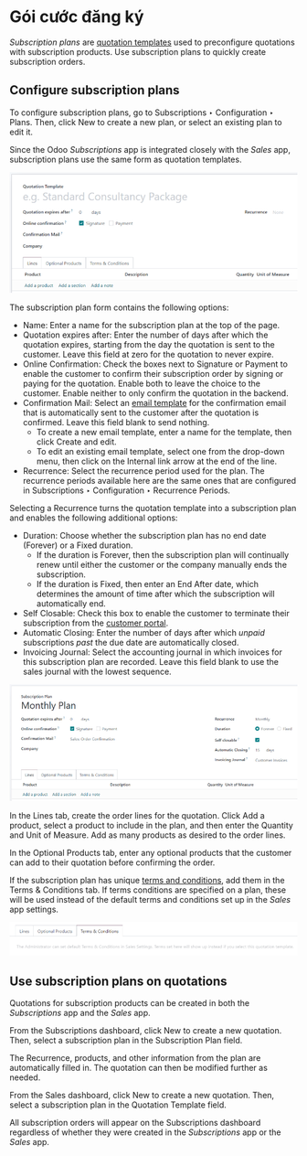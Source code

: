 # Gói cước đăng ký

*Subscription plans* are [quotation templates](../sales/send_quotations/quote_template.md) used to preconfigure quotations with
subscription products. Use subscription plans to quickly create subscription orders.

## Configure subscription plans

To configure subscription plans, go to Subscriptions ‣ Configuration ‣ Plans.
Then, click New to create a new plan, or select an existing plan to edit it.

Since the Odoo *Subscriptions* app is integrated closely with the *Sales* app, subscription plans
use the same form as quotation templates.

![Subscription plan (quotation template) configuration form.](../../../_images/subplan-quotation-template.png)

The subscription plan form contains the following options:

- Name: Enter a name for the subscription plan at the top of the page.
- Quotation expires after: Enter the number of days after which the quotation expires,
  starting from the day the quotation is sent to the customer. Leave this field at zero for the
  quotation to never expire.
- Online Confirmation: Check the boxes next to Signature or
  Payment to enable the customer to confirm their subscription order by signing or
  paying for the quotation. Enable both to leave the choice to the customer. Enable neither to only
  confirm the quotation in the backend.
- Confirmation Mail: Select an [email template](../../general/companies/email_template.md) for the confirmation email that is
  automatically sent to the customer after the quotation is confirmed. Leave this field blank to
  send nothing.
  - To create a new email template, enter a name for the template, then click Create and
    edit.
  - To edit an existing email template, select one from the drop-down menu, then click on the
    Internal link arrow at the end of the line.
- Recurrence: Select the recurrence period used for the plan. The recurrence periods
  available here are the same ones that are configured in Subscriptions ‣
  Configuration ‣ Recurrence Periods.

Selecting a Recurrence turns the quotation template into a subscription plan and enables
the following additional options:

- Duration: Choose whether the subscription plan has no end date (Forever)
  or a Fixed duration.
  - If the duration is Forever, then the subscription plan will continually renew until
    either the customer or the company manually ends the subscription.
  - If the duration is Fixed, then enter an End After date, which determines
    the amount of time after which the subscription will automatically end.
- Self Closable: Check this box to enable the customer to terminate their subscription
  from the [customer portal](../../websites/ecommerce/customer_accounts.md).
- Automatic Closing: Enter the number of days after which *unpaid* subscriptions *past*
  the due date are automatically closed.
- Invoicing Journal: Select the accounting journal in which invoices for this
  subscription plan are recorded. Leave this field blank to use the sales journal with the lowest
  sequence.

![Subscription plan with Recurrence selected.](../../../_images/subplan-recurrence.png)

In the Lines tab, create the order lines for the quotation. Click Add a
product, select a product to include in the plan, and then enter the Quantity and
Unit of Measure. Add as many products as desired to the order lines.

In the Optional Products tab, enter any optional products that the customer can add to
their quotation before confirming the order.

If the subscription plan has unique [terms and conditions](../../finance/accounting/customer_invoices/terms_conditions.md), add them in the
Terms & Conditions tab. If terms conditions are specified on a plan, these will be used
instead of the default terms and conditions set up in the *Sales* app settings.

![Subscription plan Terms & Conditions tab.](../../../_images/subplan-terms-conditions.png)

## Use subscription plans on quotations

Quotations for subscription products can be created in both the *Subscriptions* app and the *Sales*
app.

From the Subscriptions dashboard, click New to create a new quotation. Then,
select a subscription plan in the Subscription Plan field.

The Recurrence, products, and other information from the plan are automatically filled
in. The quotation can then be modified further as needed.

From the Sales dashboard, click New to create a new quotation. Then, select
a subscription plan in the Quotation Template field.

All subscription orders will appear on the Subscriptions dashboard regardless of whether
they were created in the *Subscriptions* app or the *Sales* app.
